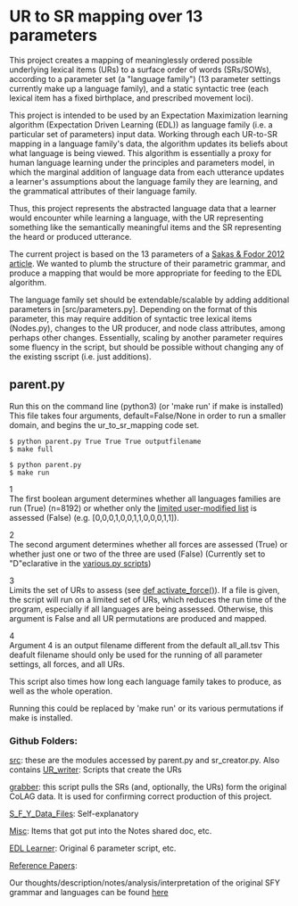 # UR to SR mapping over 13 parameters
This project creates a mapping of meaninglessly ordered possible underlying lexical items (URs) to a surface order of words (SRs/SOWs), according to a parameter set (a "language family") (13 parameter settings currently make up a language family), and a static syntactic tree (each lexical item has a fixed birthplace, and prescribed movement loci).

This project is intended to be used by an Expectation Maximization learning algorithm (Expectation Driven Learning (EDL)) as language family (i.e. a particular set of parameters) input data.  Working through each UR-to-SR mapping in a language family's data, the algorithm updates its beliefs about what language is being viewed.  This algorithm is essentially a proxy for human language learning under the principles and parameters model, in which the marginal addition of language data from each utterance updates a learner's assumptions about the language family they are learning, and the grammatical attributes of their language family.

Thus, this project represents the abstracted language data that a learner would encounter while learning a language, with the UR representing something like the semantically meaningful items and the SR representing the heard or produced utterance.

The current project is based on the 13 parameters of a [Sakas & Fodor 2012 article](http://www.colag.cs.hunter.cuny.edu/pub/Sakas_Fodor_Disambiguating_prepub.pdf#24).  We wanted to plumb the structure of their parametric grammar, and produce a mapping that would be more appropriate for feeding to the EDL algorithm.

The language family set should be extendable/scalable by adding additional parameters in [src/parameters.py].  Depending on the format of this parameter, this may require addition of syntactic tree lexical items (Nodes.py), changes to the UR producer, and node class attributes, among perhaps other changes.  Essentially, scaling by another parameter requires some fluency in the script, but should be possible without changing any of the existing sscript (i.e. just additions).

## parent.py
Run this on the command line (python3)  (or 'make run' if make is installed)
This file takes four arguments, default=False/None in order to run a smaller domain, and begins the ur_to_sr_mapping code set.

```
$ python parent.py True True True outputfilename
$ make full

$ python parent.py
$ make run

```
1  
The first boolean argument determines whether all languages families are run (True) (n=8192) or whether only the [limited user-modified list](https://github.com/rofgh/ur_to_sr_mapping/blob/1ab96bdabc231e07334c53806e0bcb91129e5752/src/various.py#L4) is assessed (False) (e.g. [0,0,0,1,0,0,1,1,0,0,0,1,1]).

2  
The second argument determines whether all forces are assessed (True) or whether just one or two of the three are used (False) (Currently set to "D"eclarative in the [various.py scripts](https://github.com/rofgh/ur_to_sr_mapping/blob/1ab96bdabc231e07334c53806e0bcb91129e5752/src/various.py#L62))

3  
Limits the set of URs to assess (see [def activate_force()](https://github.com/rofgh/ur_to_sr_mapping/blob/efaf037f7c93b0af515be8cef8e0796705f152d4/src/various.py#L6)).  If a file is given, the script will run on a limited set of URs, which reduces the run time of the program, especially if all languages are being assessed.  Otherwise, this argument is False and all UR permutations are produced and mapped.

4  
Argument 4 is an output filename different from the default all_all.tsv  This deafult filename should only be used for the running of all parameter settings, all forces, and all URs.

This script also times how long each language family takes to produce, as well as the whole operation.

Running this could be replaced by 'make run' or its various permutations if make is installed.

### Github Folders:  
[src](https://github.com/rofgh/Hidden-Sin/tree/master/modules): these are the modules accessed by parent.py and sr_creator.py.  Also contains [UR_writer](https://github.com/rofgh/Hidden-Sin/tree/master/UR_writer):  Scripts that create the URs

[grabber](https://github.com/rofgh/Hidden-Sin/tree/master/grabber): this script pulls the SRs (and, optionally, the URs) form the original CoLAG data.  It is used for confirming correct production of this project.  

[S_F_Y_Data_Files](https://github.com/rofgh/Hidden-Sin/tree/master/S_F_Y_Data_Files): Self-explanatory  

[Misc](https://github.com/rofgh/Hidden-Sin/tree/master/Misc): Items that got put into the Notes shared doc, etc.  

[EDL Learner](https://github.com/rofgh/Hidden-Sin/tree/master/EDL%20Learner): Original 6 parameter script, etc.  

[Reference Papers](https://github.com/rofgh/Hidden-Sin/tree/master/Reference%20Papers):   
 
Our thoughts/description/notes/analysis/interpretation of the original SFY grammar and languages can be found [here](https://docs.google.com/document/d/1J_fS85IQWB9MPXB96ccHrKF_JHXn44iVyyemQOeFJQo/edit?usp=sharing)


